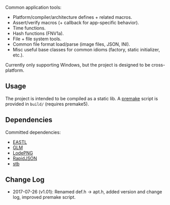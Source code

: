 Common application tools:

- Platform/compiler/architecture defines + related macros.
- Assert/verify macros (+ callback for app-specific behavior).
- Time functions.
- Hash functions (FNV1a).
- File + file system tools.
- Common file format load/parse (image files, JSON, INI).
- Misc useful base classes for common idioms (factory, static initializer, etc.).

Currently only supporting Windows, but the project is designed to be cross-platform.

## Usage ##
The project is intended to be compiled as a static lib. A [premake](https://premake.github.io/) script is provided in `build/` (requires premake5).

## Dependencies ##
Committed dependencies:

- [EASTL](https://github.com/electronicarts/EASTL)
- [GLM](https://github.com/g-truc/glm)
- [LodePNG](http://lodev.org/lodepng/)
- [RapidJSON](http://rapidjson.org/)
- [stb](https://github.com/nothings/stb)

## Change Log ##

- 2017-07-26 (v1.01): Renamed def.h -> apt.h, added version and change log, improved premake script.